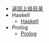 - [返回上级目录](../_sidebar.md)
- Haskell
    - [Haskell](Haskell/Haskell.md)
- Prolog
    - [Prolog](Prolog/Prolog.md)